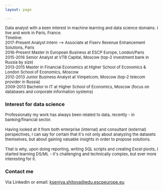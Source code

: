 ```yaml
---
layout: page

---
```


<font size = "2">
Data analyst with a keen interest in machine learning and data science domains. I live and work in Paris, France.<br />
Timeline:<br />
<tr> <td>2017-Present</td>  <td>Analyst Intern --> Associate at Fiserv Revenue Enhancement Solutions, Paris</td> </tr><br />
<tr> <td>2016-Present</td>  <td>Master in European Business at ESCP Europe, London/Paris </td></tr> <br />
<tr> <td>2015-2016</td>     <td>Senior Analyst at VTB Capital, Moscow (top-2 investment bank in Russia by size)</td></tr> <br />
<tr> <td>2013-2015</td>     <td>Master in Financial Economics at Higher School of Economics & London School of Economics, Moscow</td></tr><br />
<tr> <td>2012-2013</td>     <td>Junior Business Analyst at Vimpelcom, Moscow (top-2 telecom provider in Russia)</td></tr> <br />
<tr> <td>2009-2013</td>     <td>Bachelor in IT at Higher School of Economics, Moscow (focus on databases and corporate information systems)</td></tr><br /></font>

### Interest for data science 
<font size = "2">
Professionally my work has always been related to data, recently - in banking/financial sector. <br /> 
<br />
Having looked at it from both enterprise (internal) and consultant (external) perspectives, I can say for certain that it's not only about analyzing the datasets themselves, but about gaining valuable insights in order to propose solutions. <br />
<br />
That is why, upon doing reporting, writing SQL scripts and creating Excel pivots, I started learning DS/ML - it's challenging and technically complex, but ever more interesting for it.<br /></font>

### Contact me
Via Linkedin or email: [kseniya.shitova@edu.escpeurope.eu](mailto:kseniya.shitova@edu.escpeurope.eu)

